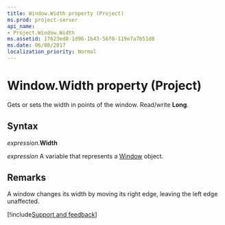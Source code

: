 ```yaml
---
title: Window.Width property (Project)
ms.prod: project-server
api_name:
- Project.Window.Width
ms.assetid: 17623ed8-1d96-1b43-56f0-119e7a7b51d8
ms.date: 06/08/2017
localization_priority: Normal
---
```



# Window.Width property (Project)

Gets or sets the width in points of the window. Read/write  **Long**.


## Syntax

_expression_.**Width**

_expression_ A variable that represents a [Window](./Project.Window.md) object.


## Remarks

A window changes its width by moving its right edge, leaving the left edge unaffected.

[!include[Support and feedback](~/includes/feedback-boilerplate.md)]